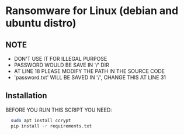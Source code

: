 
# Ransomware for Linux (debian and ubuntu distro)




## NOTE
- DON'T USE IT FOR ILLEGAL PURPOSE
- PASSWORD WOULD BE SAVE IN '/' DIR
- AT LINE 18 PLEASE MODIFY THE PATH IN THE SOURCE CODE
- 'password.txt' WILL BE SAVED IN '/', CHANGE THIS AT LINE 31
## Installation

BEFORE YOU RUN THIS SCRIPT YOU NEED:

```bash
  sudo apt install ccrypt
  pip install -r requirements.txt
```
    
